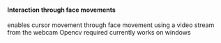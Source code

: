 #### Interaction through face movements 

enables cursor movement through face movement using a video stream from the webcam 
Opencv required 
currently works on windows
